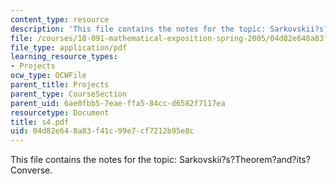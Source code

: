 ```yaml
---
content_type: resource
description: 'This file contains the notes for the topic: Sarkovskii?s?Theorem?and?its?Converse.'
file: /courses/18-091-mathematical-exposition-spring-2005/04d82e648a83f41c99e7cf7212b95e8c_s4.pdf
file_type: application/pdf
learning_resource_types:
- Projects
ocw_type: OCWFile
parent_title: Projects
parent_type: CourseSection
parent_uid: 6ae0fbb5-7eae-ffa5-84cc-d6582f7117ea
resourcetype: Document
title: s4.pdf
uid: 04d82e64-8a83-f41c-99e7-cf7212b95e8c
---
```

This file contains the notes for the topic: Sarkovskii?s?Theorem?and?its?Converse.

